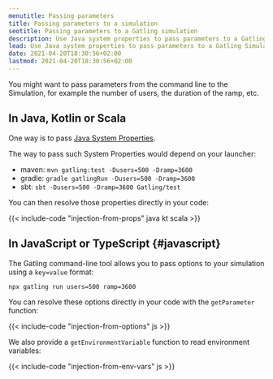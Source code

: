 ```yaml
---
menutitle: Passing parameters
title: Passing parameters to a simulation
seotitle: Passing parameters to a Gatling simulation
description: Use Java system properties to pass parameters to a Gatling Simulation.
lead: Use Java system properties to pass parameters to a Gatling Simulation.
date: 2021-04-20T18:30:56+02:00
lastmod: 2021-04-20T18:30:56+02:00
---
```


You might want to pass parameters from the command line to the Simulation, for example the number of users, the duration of the ramp, etc.

## In Java, Kotlin or Scala

One way is to pass [Java System Properties](https://docs.oracle.com/javase/tutorial/essential/environment/sysprop.html).

The way to pass such System Properties would depend on your launcher:
* maven: `mvn gatling:test -Dusers=500 -Dramp=3600`
* gradle: `gradle gatlingRun -Dusers=500 -Dramp=3600`
* sbt: `sbt -Dusers=500 -Dramp=3600 Gatling/test`

You can then resolve those properties directly in your code:

{{< include-code "injection-from-props" java kt scala >}}

## In JavaScript or TypeScript {#javascript}

The Gatling command-line tool allows you to pass options to your simulation using a `key=value` format:

```shell
npx gatling run users=500 ramp=3600
```

You can resolve these options directly in your code with the `getParameter` function:

{{< include-code "injection-from-options" js >}}

We also provide a `getEnvironmentVariable` function to read environment variables:

{{< include-code "injection-from-env-vars" js >}}
